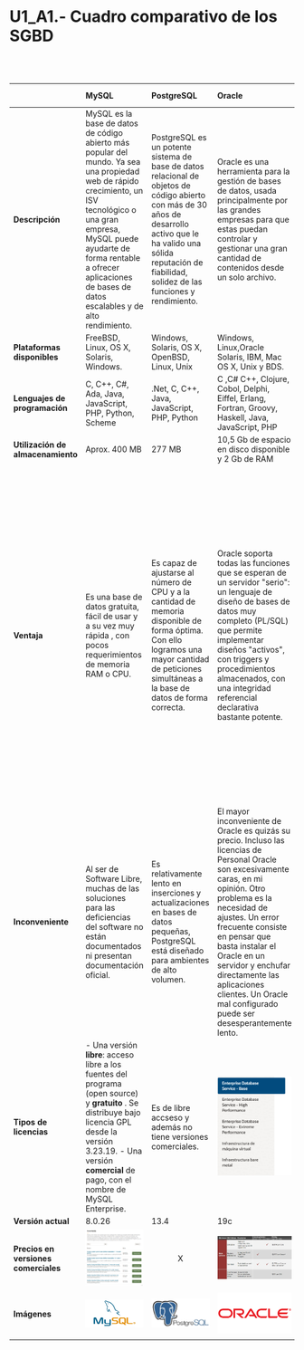 
# **U1_A1.- Cuadro comparativo de los SGBD**

<br>
<br>


|     | MySQL    | PostgreSQL | Oracle |MicrosoftSQL Server|Cassandra|
| :------------- | :------------- | :------------- |:------------- |:------------- |:------------- |
| **Descripción** | MySQL es la base de datos de código abierto más popular del mundo. Ya sea una propiedad web de rápido crecimiento, un ISV tecnológico o una gran empresa, MySQL puede ayudarte de forma rentable a ofrecer aplicaciones de bases de datos escalables y de alto rendimiento.      |PostgreSQL es un potente sistema de base de datos relacional de objetos de código abierto con más de 30 años de desarrollo activo que le ha valido una sólida reputación de fiabilidad, solidez de las funciones y rendimiento. |Oracle es una herramienta para la gestión de bases de datos, usada principalmente por las grandes empresas para que estas puedan controlar y gestionar una gran cantidad de contenidos desde un solo archivo.|Microsoft SQL Server es un sistema de gestión de bases de datos relacionales que admite una amplia variedad de aplicaciones de procesamiento de transacciones, inteligencia empresarial y análisis en entornos informáticos corporativos. |Apache Cassandra es una base de datos distribuida NoSQL de código abierto en la que confían miles de empresas por su escalabilidad y alta disponibilidad sin comprometer el rendimiento.|
| **Plataformas disponibles**  | FreeBSD, Linux, OS X, Solaris, Windows. |Windows, Solaris, OS X, OpenBSD, Linux, Unix|Windows, Linux,Oracle Solaris, IBM, Mac OS X, Unix y BDS.|Linux Windows|BSD, Linux, OS X y Windows.|
| **Lenguajes de programación**      | C, C++, C#, Ada, Java, JavaScript, PHP, Python, Scheme |.Net, C, C++, Java, JavaScript, PHP, Python|C ,C# C++, Clojure, Cobol, Delphi, Eiffel, Erlang, Fortran, Groovy, Haskell, Java, JavaScript, PHP|C#, C++, Delphi, Go, JavaJavaScript (Node.js), PHP, Python|C#, C++, PHP, Python, Java, JavaScript, Ruby|
| **Utilización de almacenamiento**      | Aprox. 400 MB |277 MB|10,5 Gb de espacio en disco disponible y 2 Gb de RAM|8030 MB para almacenamiento e 1 GB de RAM|30,3 MB|
| **Ventaja** | Es una base de datos gratuita, fácil de usar y a su vez muy rápida , con pocos requerimientos de memoria RAM o CPU.  |Es capaz de ajustarse al número de CPU y a la cantidad de memoria disponible de forma óptima. Con ello logramos una mayor cantidad de peticiones simultáneas a la base de datos de forma correcta.|Oracle soporta todas las funciones que se esperan de un servidor "serio": un lenguaje de diseño de bases de datos muy completo (PL/SQL) que permite implementar diseños "activos", con triggers y procedimientos almacenados, con una integridad referencial declarativa bastante potente.|En el caso de una interrupción del suministro eléctrico o del apagado del servidor, los datos pueden corromperse, lo que representa un gran problema para las empresas que tienen pocas o ninguna copia de seguridad almacenada. Microsoft SQL Server elimina el riesgo de perder datos al tener funciones para la recuperación y restauración de datos. Como resultado, tendrá más tranquilidad al saber que sus datos están protegidos mediante el almacenamiento en caché.| La escalabilidad lineal y la tolerancia a fallos probada en hardware básico o infraestructura en la nube la convierten en la plataforma perfecta para los datos de misión crítica. |
| **Inconveniente**      | Al ser de Software Libre, muchas de las soluciones para las deficiencias del software no están documentados ni presentan documentación oficial.  |Es relativamente lento en inserciones y actualizaciones en bases de datos pequeñas, PostgreSQL está diseñado para ambientes de alto volumen. |El mayor inconveniente de Oracle es quizás su precio. Incluso las licencias de Personal Oracle son excesivamente caras, en mi opinión. Otro problema es la necesidad de ajustes. Un error frecuente consiste en pensar que basta instalar el Oracle en un servidor y enchufar directamente las aplicaciones clientes. Un Oracle mal configurado puede ser desesperantemente lento.|Existe una versión gratuita de Microsoft SQL Server que puede utilizar. Pero para aplicaciones y funciones más avanzadas basadas en datos, tendrá que realizar una inversión considerable en versiones superiores del software.|Debemos saber qué queries se van a ejecutar previamente, ya que al hacer SELECT sufre un poco debido a la manera en la que almacena los datos.|
| **Tipos de licencias**       | - Una versión **libre**: acceso libre a los fuentes del programa (open source) y **gratuito** . Se distribuye bajo licencia GPL desde la versión 3.23.19. - Una versión **comercial** de pago, con el nombre de MySQL Enterprise.  | Es de libre accseso y además no tiene versiones comerciales.|![](img/010.png)|**Enterprise Edition** es ideal para aplicaciones que necesitan rendimiento en memoria, seguridad y alta disponibilidad críticos. **Standard Edition** ofrece funciones de base de datos completas para aplicaciones y data marts de nivel medio.|Es de libre acceso (gratis).|
| **Versión actual** | 8.0.26 |13.4|19c|15.0|3.11.11|
| **Precios en versiones comerciales** | ![](img/001.png)   | <center>X</center>|![](img/009.png)|![](img/008.png)|<center>X</center>|
| **Imágenes**| ![](img/002.png)|![](img/003.png)|![](img/007.png)|![](img/006.png)|![](img/004.png)|
